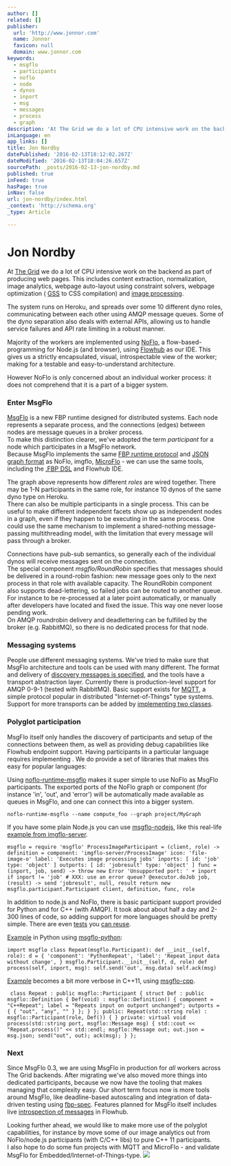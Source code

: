 ```yaml
---
author: []
related: []
publisher:
  url: 'http://www.jonnor.com'
  name: Jonnor
  favicon: null
  domain: www.jonnor.com
keywords:
  - msgflo
  - participants
  - noflo
  - node
  - dynos
  - inport
  - msg
  - messages
  - process
  - graph
description: 'At The Grid we do a lot of CPU intensive work on the backend as part of producing web pages. This includes content extraction, normalization, image analytics, webpage auto-layout using constraint solvers, webpage optimization ( GSS to CSS compilation) and image processing.'
inLanguage: en
app_links: []
title: Jon Nordby
datePublished: '2016-02-13T18:12:02.267Z'
dateModified: '2016-02-13T18:04:26.657Z'
sourcePath: _posts/2016-02-13-jon-nordby.md
published: true
inFeed: true
hasPage: true
inNav: false
url: jon-nordby/index.html
_context: 'http://schema.org'
_type: Article

---
```

# Jon Nordby

At [The Grid][0] we do a lot of CPU intensive work on the backend as part of producing web pages. This includes content extraction, normalization, image analytics, webpage auto-layout using constraint solvers, webpage optimization ( [GSS][1] to CSS compilation) and [image processing][2].

The system runs on Heroku, and spreads over some 10 different dyno roles, communicating between each other using AMQP message queues. Some of the dyno separation also deals with external APIs, allowing us to handle service failures and API rate limiting in a robust manner.

Majority of the workers are implemented using [NoFlo][3], a flow-based-programming for Node.js (and browser), using [Flowhub][4] as our IDE. This gives us a strictly encapsulated, visual, introspectable view of the worker; making for a testable and easy-to-understand architecture.

However NoFlo is only concerned about an individual worker process: it does not comprehend that it is a part of a bigger system.

### Enter MsgFlo

[MsgFlo][5] is a new FBP runtime designed for distributed systems. Each node represents a separate process, and the connections (edges) between nodes are message queues in a broker process.  
To make this distinction clearer, we've adopted the term _participant_ for a node which participates in a MsgFlo network.  
Because MsgFlo implements the same [FBP runtime protocol][6] and [JSON graph format][7] as NoFlo, imgflo, [MicroFlo][8] - we can use the same tools, including the [.FBP DSL][9] and Flowhub IDE.

The graph above represents how different _roles_ are wired together. There may be 1-N participants in the same role, for instance 10 dynos of the same dyno type on Heroku.  
There can also be multiple participants in a single process. This can be useful to make different independent facets show up as independent nodes in a graph, even if they happen to be executing in the same process. One could use the same mechanism to implement a shared-nothing message-passing multithreading model, with the limitation that every message will pass through a broker.

Connections have pub-sub semantics, so generally each of the individual dynos will receive messages sent on the connection.  
The special component _msgflo/RoundRobin_ specifies that messages should be delivered in a round-robin fashion: new message goes only to the next process in that role with available capacity. The RoundRobin component also supports dead-lettering, so failed jobs can be routed to another queue. For instance to be re-processed at a later point automatically, or manually after developers have located and fixed the issue. This way one never loose pending work.  
On AMQP roundrobin delivery and deadlettering can be fulfilled by the broker (e.g. RabbitMQ), so there is no dedicated process for that node.

### Messaging systems

People use different messaging systems. We've tried to make sure that MsgFlo architecture and tools can be used with many different. The format and delivery of [discovery messages is specified][10], and the tools have a transport abstraction layer. Currently there is production-level support for AMQP 0-9-1 (tested with RabbitMQ). Basic support exists for [MQTT][11], a simple protocol popular in distributed "Internet-of-Things" type systems. Support for more transports can be added by [implementing two classes][12].

### Polyglot participation

MsgFlo itself only handles the discovery of participants and setup of the connections between them, as well as providing debug capabilities like Flowhub endpoint support. Having participants in a particular language requires implementing . We do provide a set of libraries that makes this easy for popular languages:

Using [noflo-runtime-msgflo][13] makes it super simple to use NoFlo as MsgFlo participants. The exported ports of the NoFlo graph or component (for instance 'in', 'out', and 'error') will be automatically made available as queues in MsgFlo, and one can connect this into a bigger system.

    noflo-runtime-msgflo --name compute_foo --graph project/MyGraph

If you have some plain Node.js you can use [msgflo-nodejs][14], like this real-life [example from imgflo-server][15].

    msgflo = require 'msgflo' ProcessImageParticipant = (client, role) -> definition = component: 'imgflo-server/ProcessImage' icon: 'file-image-o' label: 'Executes image processing jobs' inports: [ id: 'job' type: 'object' ] outports: [ id: 'jobresult' type: 'object' ] func = (inport, job, send) -> throw new Error 'Unsupported port: ' + inport if inport != 'job' # XXX: use an error queue? @executor.doJob job, (result) -> send 'jobresult', null, result return new msgflo.participant.Participant client, definition, func, role 

In addition to node.js and NoFlo, there is basic participant support provided for Python and for C++ (with AMQP). It took about about half a day and 2-300 lines of code, so adding support for more languages should be pretty simple. There are even [tests][16] you [can reuse][17].

[Example][18] in Python using [msgflo-python][19]:

    import msgflo class Repeat(msgflo.Participant): def __init__(self, role): d = { 'component': 'PythonRepeat', 'label': 'Repeat input data without change', } msgflo.Participant.__init__(self, d, role) def process(self, inport, msg): self.send('out', msg.data) self.ack(msg) 

[Example][20] becomes a bit more verbose in C++11, using [msgflo-cpp][21].

     class Repeat : public msgflo::Participant { struct Def : public msgflo::Definition { Def(void) : msgflo::Definition() { component = "C++Repeat"; label = "Repeats input on outport unchanged"; outports = { { "out", "any", "" } }; } }; public: Repeat(std::string role) : msgflo::Participant(role, Def()) { } private: virtual void process(std::string port, msgflo::Message msg) { std::cout << "Repeat.process()" << std::endl; msgflo::Message out; out.json = msg.json; send("out", out); ack(msg); } }; 

### Next

Since MsgFlo 0.3, we are using MsgFlo in production for _all_ workers across The Grid backends. After migrating we've also moved more things into dedicated participants, because we now have the tooling that makes managing that complexity easy. Our short term focus now is more tools around MsgFlo, like deadline-based autoscaling and integration of data-driven testing using [fbp-spec][22]. Features planned for MsgFlo itself includes live [introspection of messages][23] in Flowhub.

Looking further ahead, we would like to make more use of the polyglot capabilities, for instance by move some of our image analytics out from NoFlo/node.js participants (with C/C++ libs) to pure C++ 11 participants.  
I also hope to do some fun projects with MQTT and MicroFlo - and validate MsgFlo for Embedded/Internet-of-Things-type.
[![](http://www.jonnor.com/wp/wp-content/plugins/flattr/img/flattr-badge-large.png)][24]

[0]: http://thegrid.io/
[1]: http://gridstylesheets.org/
[2]: http://imgflo.org/
[3]: http://noflojs.org/
[4]: https://flowhub.io/
[5]: https://github.com/the-grid/msgflo
[6]: http://noflojs.org/documentation/protocol/
[7]: http://noflojs.org/documentation/json
[8]: http://microflo.org/
[9]: http://noflojs.org/documentation/fbp/
[10]: https://github.com/msgflo/msgflo#communications
[11]: http://en.wikipedia.org/wiki/MQTT
[12]: https://github.com/msgflo/msgflo-nodejs/blob/master/src/direct.coffee
[13]: https://github.com/noflo/noflo-runtime-msgflo
[14]: https://github.com/jonnor/imgflo-server
[15]: https://github.com/jonnor/imgflo-server/blob/master/src/worker.coffee
[16]: https://github.com/msgflo/msgflo/blob/master/spec/heterogenous.coffee
[17]: https://github.com/msgflo/msgflo-cpp/blob/master/spec/participant.coffee
[18]: https://github.com/msgflo/msgflo-python/blob/master/examples/repeat.py
[19]: https://github.com/msgflo/msgflo-python
[20]: https://github.com/msgflo/msgflo-cpp/blob/master/examples/repeat.cpp
[21]: https://github.com/the-grid/msgflo-cpp
[22]: https://github.com/flowbased/fbp-spec
[23]: https://github.com/msgflo/msgflo/issues/3
[24]: http://www.jonnor.com/wp/?flattrss_redirect&id=815&md5=a0c98e44d07e5a56286937e5ad4c76be